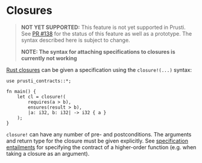 # Closures

> **NOT YET SUPPORTED:** This feature is not yet supported in Prusti. See [PR #138](https://github.com/viperproject/prusti-dev/pull/138) for the status of this feature as well as a prototype. The syntax described here is subject to change.
>
> **NOTE: The syntax for attaching specifications to closures is currently not working**

[Rust closures](https://doc.rust-lang.org/book/ch13-01-closures.html) can be given a specification using the `closure!(...)` syntax:

```rust,noplaypen,ignore
use prusti_contracts::*;

fn main() {
    let cl = closure!(
        requires(a > b),
        ensures(result > b),
        |a: i32, b: i32| -> i32 { a }
    );
}
```

`closure!` can have any number of pre- and postconditions. The arguments and return type for the closure must be given explicitly. See [specification entailments](spec_ent.md) for specifying the contract of a higher-order function (e.g. when taking a closure as an argument).
